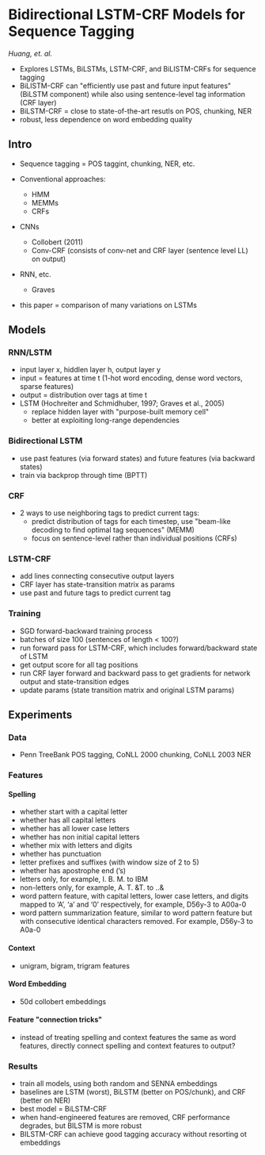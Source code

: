 # Bidirectional LSTM-CRF Models for Sequence Tagging

_Huang, et. al._

- Explores LSTMs, BiLSTMs, LSTM-CRF, and BiLISTM-CRFs for sequence tagging
- BiLISTM-CRF can "efficiently use past and future input features" (BiLSTM component) while also using sentence-level tag information (CRF layer)
- BiLSTM-CRF = close to state-of-the-art resutls on POS, chunking, NER
- robust, less dependence on word embedding quality

## Intro
- Sequence tagging = POS taggint, chunking, NER, etc.
- Conventional approaches:
    - HMM
    - MEMMs
    - CRFs
- CNNs
    - Collobert (2011)
    - Conv-CRF (consists of conv-net and CRF layer (sentence level LL) on output)
- RNN, etc.
   - Graves

- this paper = comparison of many variations on LSTMs

## Models

### RNN/LSTM
- input layer x, hiddlen layer h, output layer y
- input = features at time t (1-hot word encoding, dense word vectors, sparse features)
- output = distribution over tags at time t
- LSTM (Hochreiter and Schmidhuber, 1997; Graves et al., 2005)
    - replace hidden layer with "purpose-built memory cell"
    - better at exploiting long-range dependencies

### Bidirectional LSTM
- use past features (via forward states) and future features (via backward states)
- train via backprop through time (BPTT)

### CRF
- 2 ways to use neighboring tags to predict current tags:
    - predict distribution of tags for each timestep, use "beam-like decoding to find optimal tag sequences" (MEMM)
    - focus on sentence-level rather than individual positions (CRFs)
    
### LSTM-CRF
- add lines connecting consecutive output layers
- CRF layer has state-transition matrix as params
- use past and future tags to predict current tag

### Training
- SGD forward-backward training process
- batches of size 100 (sentences of length < 100?)
- run forward pass for LSTM-CRF, which includes forward/backward state of LSTM
- get output score for all tag positions
- run CRF layer forward and backward pass to get gradients for network output and state-transition edges
- update params (state transition matrix and original LSTM params)

## Experiments
### Data
- Penn TreeBank POS tagging, CoNLL 2000 chunking, CoNLL 2003 NER

### Features
#### Spelling 
- whether start with a capital letter
- whether has all capital letters
- whether has all lower case letters
- whether has non initial capital letters
- whether mix with letters and digits
- whether has punctuation
- letter prefixes and suffixes (with window size of 2 to 5)
- whether has apostrophe end (’s)
- letters only, for example, I. B. M. to IBM
- non-letters only, for example, A. T. &T. to ..&
- word pattern feature, with capital letters, lower case letters, and digits mapped to ‘A’, ‘a’ and ‘0’ respectively, for example, D56y-3 to A00a-0
- word pattern summarization feature, similar to word pattern feature but with consecutive identical characters removed. For example, D56y-3 to A0a-0

#### Context
- unigram, bigram, trigram features

#### Word Embedding
- 50d collobert embeddings

#### Feature "connection tricks"
- instead of treating spelling and context features the same as word features, directly connect spelling and context features to output?

### Results
- train all models, using both random and SENNA embeddings
- baselines are LSTM (worst), BiLSTM (better on POS/chunk), and CRF (better on NER)
- best model = BiLSTM-CRF
- when hand-engineered features are removed, CRF performance degrades, but BILSTM is more robust
- BILSTM-CRF can achieve good tagging accuracy without resorting ot embeddings



